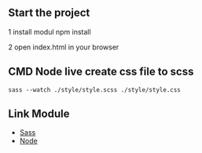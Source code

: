 ## Start the project

1 install modul
    npm install

2 open index.html in your browser

## CMD Node live create css file to scss 

    sass --watch ./style/style.scss ./style/style.css

## Link Module

+ [Sass](https://sass-lang.com/install)
+ [Node](https://sass-lang.com/install)